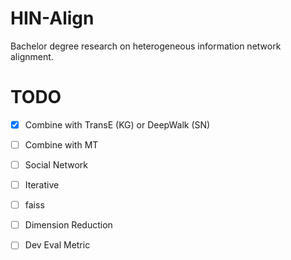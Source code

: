 # HIN-Align

Bachelor degree research on heterogeneous information network alignment.

# TODO

- [x] Combine with TransE (KG) or DeepWalk (SN)
- [ ] Combine with MT
- [ ] Social Network
- [ ] Iterative
- [ ] faiss
- [ ] Dimension Reduction
- [ ] Dev Eval Metric

